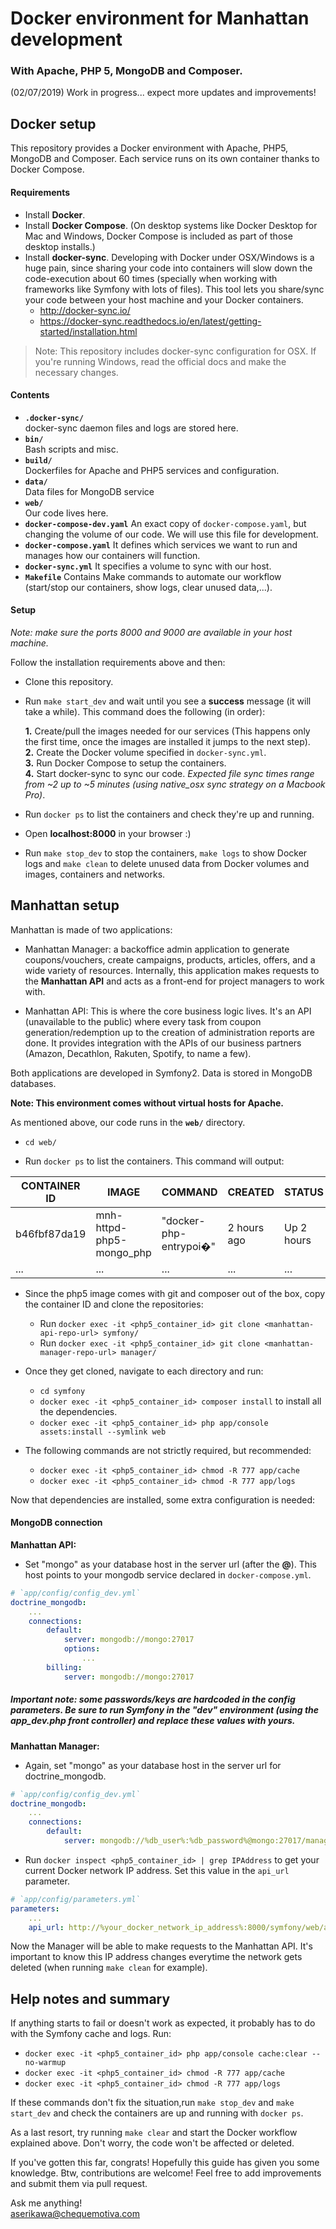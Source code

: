 # Docker environment for Manhattan development 
### With Apache, PHP 5, MongoDB and Composer.  


(02/07/2019) Work in progress... expect more updates and improvements!


## Docker setup

This repository provides a Docker environment with Apache, PHP5, MongoDB and Composer. Each service runs on its own container thanks to Docker Compose.

#### Requirements

* Install **Docker**.
* Install **Docker Compose**. (On desktop systems like Docker Desktop for Mac and Windows, Docker Compose is included as part of those desktop installs.)
* Install **docker-sync**. Developing with Docker under OSX/Windows is a huge pain, since sharing your code into containers will slow down the code-execution about 60 times (specially when working with frameworks like Symfony with lots of files). This tool lets you share/sync your code between your host machine and your Docker containers.
    * http://docker-sync.io/
    * https://docker-sync.readthedocs.io/en/latest/getting-started/installation.html

> Note: This repository includes docker-sync configuration for OSX. If you're running Windows, read the official docs and make the necessary changes.

#### Contents

* **`.docker-sync/`**  
    docker-sync daemon files and logs are stored here.
* **`bin/`**  
    Bash scripts and misc.
* **`build/`**  
    Dockerfiles for Apache and PHP5 services and configuration. 
* **`data/`**  
    Data files for MongoDB service
* **`web/`**  
    Our code lives here.
* **`docker-compose-dev.yaml`** An exact copy of `docker-compose.yaml`, but changing the volume of our code. We will use this file for development.
* **`docker-compose.yaml`** It defines which services we want to run and manages how our containers will function.
* **`docker-sync.yml`** It specifies a volume to sync with our host.
* **`Makefile`** Contains Make commands to automate our workflow (start/stop our containers, show logs, clear unused data,...).

#### Setup

*Note: make sure the ports 8000 and 9000 are available in your host machine.*
  
Follow the installation requirements above and then:

* Clone this repository.
* Run `make start_dev` and wait until you see a **success** message (it will take a while). This command does the following (in order):

      
    **1.** Create/pull the images needed for our services (This happens only the first time, once the images are installed it jumps to the next step).  
    **2.** Create the Docker volume specified in `docker-sync.yml`.  
    **3.** Run Docker Compose to setup the containers.  
    **4.** Start docker-sync to sync our code. _Expected file sync times range from ~2 up to ~5 minutes (using native_osx sync strategy on a Macbook Pro)_.
      

* Run `docker ps` to list the containers and check they're up and running.
* Open **localhost:8000** in your browser :)
* Run `make stop_dev` to stop the containers, `make logs` to show Docker logs and `make clean` to delete unused data from Docker volumes and images, containers and networks.

## Manhattan setup

Manhattan is made of two applications:

- Manhattan Manager: a backoffice admin application to generate coupons/vouchers, create campaigns, products, articles, offers, and a wide variety of resources. Internally, this application makes requests to the **Manhattan API** and acts as a front-end for project managers to work with.

- Manhattan API: This is where the core business logic lives. It's an API (unavailable to the public) where every task from coupon generation/redemption up to the creation of administration reports are done. It provides integration with the APIs of our business partners (Amazon, Decathlon, Rakuten, Spotify, to name a few). 

Both applications are developed in Symfony2. Data is stored in MongoDB databases.

**Note: This environment comes without virtual hosts for Apache.** 

As mentioned above, our code runs in the **`web/`** directory.

* `cd web/`

* Run `docker ps` to list the containers. This command will output:  

| CONTAINER ID | IMAGE | COMMAND | CREATED | STATUS | PORTS | NAMES | 
|---	       |---	   |---	     |---	   |---	    |---    |---    |
| b46fbf87da19 | mnh-httpd-php5-mongo_php | "docker-php-entrypoi�" | 2 hours ago | Up 2 hours | 9000/tcp | php5
| ...          | ...   | ...     | ...     | ...    | ...   | ...   |

* Since the php5 image comes with git and composer out of the box, copy the container ID and clone the repositories:
    - Run `docker exec -it <php5_container_id> git clone <manhattan-api-repo-url> symfony/`
    - Run `docker exec -it <php5_container_id> git clone <manhattan-manager-repo-url> manager/`

* Once they get cloned, navigate to each directory and run:
    - `cd symfony`
    - `docker exec -it <php5_container_id> composer install` to install all the dependencies.
    - `docker exec -it <php5_container_id> php app/console assets:install --symlink web`

* The following commands are not strictly required, but recommended:
    - `docker exec -it <php5_container_id> chmod -R 777 app/cache`
    - `docker exec -it <php5_container_id> chmod -R 777 app/logs`

Now that dependencies are installed, some extra configuration is needed:

#### MongoDB connection 

**Manhattan API:**  

- Set "mongo" as your database host in the server url (after the **@**). This host points to your mongodb service declared in `docker-compose.yml`.

```yaml
# `app/config/config_dev.yml`
doctrine_mongodb:
    ...
    connections:
        default:
            server: mongodb://mongo:27017
            options:
                ...
        billing:
            server: mongodb://mongo:27017
```

##### **Important note**: some passwords/keys are hardcoded in the config parameters. Be sure to run Symfony in the "dev" environment (using the **app_dev.php** front controller) and replace these values with yours.


**Manhattan Manager:**

- Again, set "mongo" as your database host in the server url for doctrine_mongodb. 
  
```yaml
# `app/config/config_dev.yml`
doctrine_mongodb:
    ...
    connections:
        default:
            server: mongodb://%db_user%:%db_password%@mongo:27017/manager
```

- Run `docker inspect <php5_container_id> | grep IPAddress` to get your current Docker network IP address. Set this value in the `api_url` parameter.

```yaml
# `app/config/parameters.yml`
parameters:
    ...
    api_url: http://%your_docker_network_ip_address%:8000/symfony/web/app_dev.php
```
    
Now the Manager will be able to make requests to the Manhattan API. It's important to know this IP address changes everytime the network gets deleted (when running `make clean` for example).

## Help notes and summary

If anything starts to fail or doesn't work as expected, it probably has to do with the Symfony cache and logs. Run:

- `docker exec -it <php5_container_id> php app/console cache:clear --no-warmup`
- `docker exec -it <php5_container_id> chmod -R 777 app/cache`
- `docker exec -it <php5_container_id> chmod -R 777 app/logs`

If these commands don't fix the situation,run `make stop_dev` and `make start_dev` and check the containers are up and running with `docker ps`.

As a last resort, try running `make clear` and start the Docker workflow explained above. Don't worry, the code won't be affected or deleted.

If you've gotten this far, congrats! Hopefully this guide has given you some knowledge. Btw, contributions are welcome! Feel free to add improvements and submit them via pull request.

Ask me anything!  
aserikawa@chequemotiva.com
    